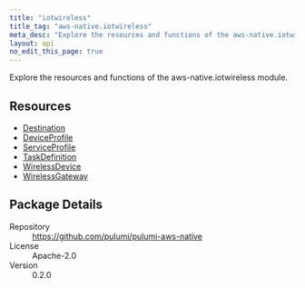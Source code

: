 ```yaml
---
title: "iotwireless"
title_tag: "aws-native.iotwireless"
meta_desc: "Explore the resources and functions of the aws-native.iotwireless module."
layout: api
no_edit_this_page: true
---
```


<!-- WARNING: this file was generated by Pulumi Docs Generator. -->
<!-- Do not edit by hand unless you're certain you know what you are doing! -->

Explore the resources and functions of the aws-native.iotwireless module.

<h2 id="resources">Resources</h2>
<ul class="api">
    <li><a href="destination" title="Destination"><span class="api-symbol api-symbol--resource"></span>Destination</a></li>
    <li><a href="deviceprofile" title="DeviceProfile"><span class="api-symbol api-symbol--resource"></span>DeviceProfile</a></li>
    <li><a href="serviceprofile" title="ServiceProfile"><span class="api-symbol api-symbol--resource"></span>ServiceProfile</a></li>
    <li><a href="taskdefinition" title="TaskDefinition"><span class="api-symbol api-symbol--resource"></span>TaskDefinition</a></li>
    <li><a href="wirelessdevice" title="WirelessDevice"><span class="api-symbol api-symbol--resource"></span>WirelessDevice</a></li>
    <li><a href="wirelessgateway" title="WirelessGateway"><span class="api-symbol api-symbol--resource"></span>WirelessGateway</a></li>
</ul>

<h2 id="package-details">Package Details</h2>
<dl class="package-details">
	<dt>Repository</dt>
	<dd><a href="https://github.com/pulumi/pulumi-aws-native">https://github.com/pulumi/pulumi-aws-native</a></dd>
	<dt>License</dt>
	<dd>Apache-2.0</dd>
	<dt>Version</dt>
	<dd>0.2.0</dd>
</dl>

